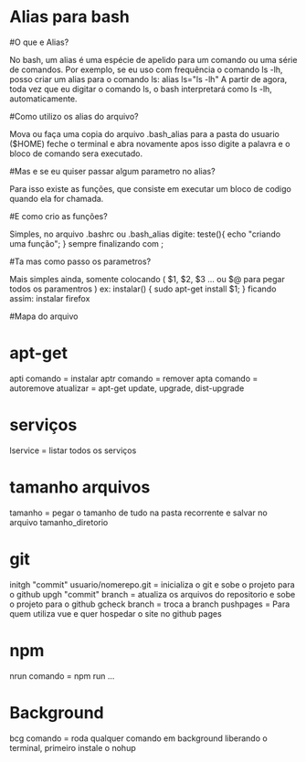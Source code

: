 # Alias para bash

#O que e Alias?

No bash, um alias é uma espécie de apelido para um comando ou uma série de comandos.
Por exemplo, se eu uso com frequência o comando ls -lh, posso criar um alias para o comando ls:
alias ls="ls -lh"
A partir de agora, toda vez que eu digitar o comando ls, o bash interpretará como ls -lh, automaticamente.

#Como utilizo os alias do arquivo?

Mova ou faça uma copia do arquivo .bash_alias para a pasta do usuario ($HOME)
feche o terminal e abra novamente
apos isso digite a palavra e o bloco de comando sera executado.

#Mas e se eu quiser passar algum parametro no alias?

Para isso existe as funções, 
que consiste em executar um bloco de codigo quando ela for chamada.

#E como crio as funções?

Simples, no arquivo .bashrc ou .bash_alias digite:
teste(){ echo "criando uma função"; } sempre finalizando com ;

#Ta mas como passo os parametros?

Mais simples ainda, somente colocando ( $1, $2, $3 ... ou $@ para pegar todos os paramentros )
ex: instalar() { sudo apt-get install $1; } ficando assim: instalar firefox

#Mapa do arquivo

# apt-get
apti comando = instalar
aptr comando = remover
apta comando = autoremove
atualizar = apt-get update, upgrade, dist-upgrade

# serviços
lservice = listar todos os serviços

# tamanho arquivos
tamanho = pegar o tamanho de tudo na pasta recorrente e salvar no arquivo tamanho_diretorio

# git
initgh "commit" usuario/nomerepo.git = inicializa o git e sobe o projeto para o github
upgh "commit" branch = atualiza os arquivos do repositorio e sobe o projeto para o github
gcheck branch = troca a branch
pushpages = Para quem utiliza vue e quer hospedar o site no github pages

# npm
nrun comando = npm run ... 

# Background
bcg comando = roda qualquer comando em background liberando o terminal, primeiro instale o nohup